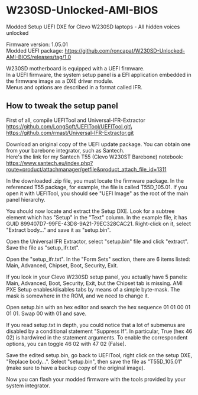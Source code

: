 # W230SD-Unlocked-AMI-BIOS
Modded Setup UEFI DXE for Clevo W230SD laptops - All hidden voices unlocked

Firmware version: 1.05.01\
Modded UEFI package: https://github.com/roncapat/W230SD-Unlocked-AMI-BIOS/releases/tag/1.0

W230SD motherboard is equipped with a UEFI firmware. \
In a UEFI firmware, the system setup panel is a EFI application embedded in the firmware image as a DXE driver module.\
Menus and options are described in a format called IFR.

## How to tweak the setup panel
First of all, compile UEFITool and Universal-IFR-Extractor\
https://github.com/LongSoft/UEFITool/UEFITool.git\
https://github.com/rmast/Universal-IFR-Extractor.git

Download an original copy of the UEFI update package. You can obtain one from your barebone integrator, such as Santech.\
Here's the link for my Santech T55 (Clevo W230ST Barebone) notebook:\
https://www.santech.eu/index.php?route=product/attachmanager/getfile&product_attach_file_id=1311

In the downloaded .zip file, you must locate the firmware package. In the referenced T55 package, for example, the file is called T55D_105.01. If you open it with UEFITool, you should see "UEFI Image" as the root of the main panel hierarchy.

You should now locate and extract the Setup DXE. Look for a subtree element which has "Setup" in the "Text" column. In the example file, it has GUID 899407D7-99FE-43D8-9A21-79EC328CAC21. Right-click on it, select "Extract body..." and save it as "setup.bin".

Open the Universal IFR Extractor, select "setup.bin" file and click "extract". Save the file as "setup_ifr.txt".

Open the "setup_ifr.txt". In the "Form Sets" section, there are 6 items listed: Main, Advanced, Chipset, Boot, Security, Exit.

If you look in your Clevo W230SD setup panel, you actually have 5 panels: Main, Advanced, Boot, Security, Exit, but the Chipset tab is missing. AMI PXE Setup enables/disables tabs by means of a simple byte-mask. The mask is somewhere in the ROM, and we need to change it.

Open setup.bin with an hex editor and search the hex sequence 01 01 00 01 01 01. Swap 00 with 01 and save.

If you read setup.txt in depth, you could notice that a lot of submenus are disabled by a conditional statement "Suppress If". In particular, True (hex 46 02) is hardwired in the statement arguments. To enable the correspondent options, you can toggle 46 02 with 47 02 (False).

Save the edited setup.bin, go back to UEFITool, right click on the setup DXE, "Replace body...". Select "setup.bin", then save the file as "T55D_105.01" (make sure to have a backup copy of the original image).

Now you can flash your modded firmware with the tools provided by your system integrator.
